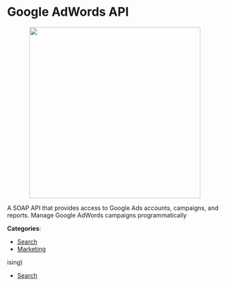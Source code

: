# Google AdWords API
<p align="center">
    <img width="400" src="https://raw.githubusercontent.com/apis-list/apis-list/apis/google-adwords-api/logo_256x256.png" />
</p>

A SOAP API that provides access to Google Ads accounts, campaigns, and reports. Manage Google AdWords campaigns programmatically



**Categories**:
- [Search](https://github.com/apis-list/apis-list#search)
- [Marketing](https://github.com/apis-list/apis-list#marketing)



ising)
- [Search](https://github.com/apis-list/apis-list#search)






